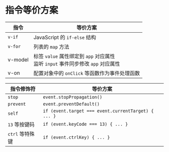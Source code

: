 # 指令等价方案

|指令|等价方案|
| -------------| ------------------------------------------------------------------|
|`v-if`|JavaScript 的 `if-else` 结构|
|`v-for`|列表的 `map` 方法|
|v-model|标签 `value` 属性绑定到 `app` 对应属性<br />监听 `input` 事件同步修改 `app` 对应属性|
|v-on|配置对象中的 `onClick` 等函数作为事件处理函数|

|指令修饰符|等价方案|
| ---------------| ----------|
|`stop`|`event.stopPropagation()`|
|`prevent`|`event.preventDefault()`|
|`self`|`if (event.target === event.currentTarget) { ... }`|
|`13` 等按键码|`if (event.keyCode === 13) { ... }`<br />|
|`ctrl` 等特殊键|`if (event.ctrlKey) { ... }`|

‍
